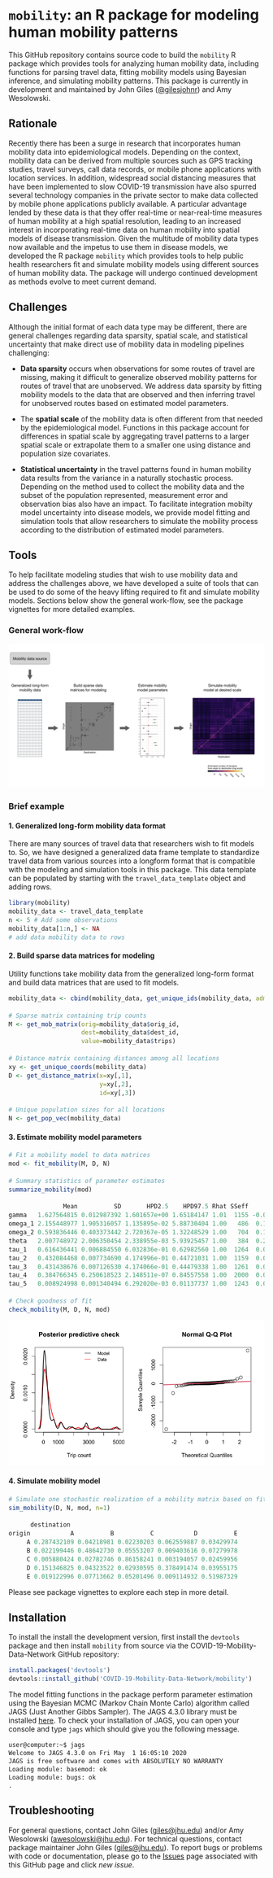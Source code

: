 # `mobility`: an R package for modeling human mobility patterns

This GitHub repository contains source code to build the `mobility` R package which provides tools for analyzing human mobility data, including functions for parsing travel data, fitting mobility models using Bayesian inference, and simulating mobility patterns. This package is currently in development and maintained by John Giles ([@gilesjohnr](https://github.com/gilesjohnr)) and Amy Wesolowski.

## Rationale
Recently there has been a surge in research that incorporates human mobility data into epidemiological models. Depending on the context, mobility data can be derived from multiple sources such as GPS tracking studies, travel surveys, call data records, or mobile phone applications with location services. In addition, widespread social distancing measures that have been implemented to slow COVID-19 transmission have also spurred several technology companies in the private sector to make data collected by mobile phone applications publicly available. A particular advantage lended by these data is that they offer real-time or near-real-time measures of human mobility at a high spatial resolution, leading to an increased interest in incorporating real-time data on human mobility into spatial models of disease transmission. Given the multitude of mobility data types now available and the impetus to use them in disease models, we developed the R package `mobility` which provides tools to help public health researchers fit and simulate mobility models using different sources of human mobility data. The package will undergo continued development as methods evolve to meet current demand.

## Challenges
Although the initial format of each data type may be different, there are general challenges regarding data sparsity, spatial scale, and statistical uncertainty that make direct use of mobility data in modeling pipelines challenging:

  * **Data sparsity** occurs when observations for some routes of travel are missing, making it difficult to generalize observed mobility patterns for routes of travel that are unobserved. We address data sparsity by fitting mobility models to the data that are observed and then inferring travel for unobserved routes based on estimated model parameters. 

  * The **spatial scale** of the mobility data is often different from that needed by the epidemiological model. Functions in this package account for differences in spatial scale by aggregating travel patterns to a larger spatial scale or extrapolate them to a smaller one using distance and population size covariates.
  
  * **Statistical uncertainty** in the travel patterns found in human mobility data results from the variance in a naturally stochastic process. Depending on the method used to collect the mobility data and the subset of the population represented, measurement error and observation bias also have an impact. To facilitate integration mobilty model uncertainty into disease models, we provide model fitting and simulation tools that allow researchers to simulate the mobility process according to the distribution of estimated model parameters.
  
## Tools
To help facilitate modeling studies that wish to use mobility data and address the challenges above, we have developed a suite of tools that can be used to do some of the heavy lifting required to fit and simulate mobility models. Sections below show the general work-flow, see the package vignettes for more detailed examples.

### General work-flow
<img src='images/workflow/workflow.001.png'>

### Brief example
#### 1. Generalized long-form mobility data format
There are many sources of travel data that researchers wish to fit models to. So, we have designed a generalized data frame template to standardize travel data from various sources into a longform format that is compatible with the modeling and simulation tools in this package. This data template can be populated by starting with the `travel_data_template` object and adding rows.
```r
library(mobility)
mobility_data <- travel_data_template
n <- 5 # Add some observations
mobility_data[1:n,] <- NA
# add data mobility data to rows
```

#### 2. Build sparse data matrices for modeling
Utility functions take mobility data from the generalized long-form format and build data matrices that are used to fit models.
```r
mobility_data <- cbind(mobility_data, get_unique_ids(mobility_data, adm_start=2))

# Sparse matrix containing trip counts
M <- get_mob_matrix(orig=mobility_data$orig_id,
                    dest=mobility_data$dest_id,
                    value=mobility_data$trips)

# Distance matrix containing distances among all locations
xy <- get_unique_coords(mobility_data)
D <- get_distance_matrix(x=xy[,1],
                         y=xy[,2],
                         id=xy[,3])
                         
# Unique population sizes for all locations
N <- get_pop_vec(mobility_data)
```

#### 3. Estimate mobility model parameters
```r
# Fit a mobility model to data matrices
mod <- fit_mobility(M, D, N)

# Summary statistics of parameter estimates
summarize_mobility(mod)

               Mean          SD       HPD2.5    HPD97.5 Rhat SSeff          AC5
gamma   1.627564815 0.012987392 1.601657e+00 1.65184147 1.01  1155 -0.007112479
omega_1 2.155448977 1.905316057 1.135895e-02 5.88730404 1.00   486  0.154469676
omega_2 0.593836446 0.403373442 2.720367e-05 1.32248529 1.00   704  0.104623413
theta   2.007748972 2.006350454 2.338955e-03 5.93925457 1.00   384  0.207985294
tau_1   0.616436441 0.006884550 6.032836e-01 0.62982560 1.00  1264  0.016804072
tau_2   0.432084468 0.007734690 4.174996e-01 0.44721031 1.00  1159  0.022767959
tau_3   0.431438676 0.007126530 4.174066e-01 0.44479338 1.00  1261  0.022528656
tau_4   0.384766345 0.250618523 2.148511e-07 0.84557558 1.00  2000  0.001937946
tau_5   0.008924998 0.001340494 6.292020e-03 0.01137737 1.00  1243  0.010289810

# Check goodness of fit
check_mobility(M, D, N, mod)
```
<img src='images/model_check.png' width=700>

#### 4. Simulate mobility model
```r
# Simulate one stochastic realization of a mobility matrix based on fitted mobility model parameters
sim_mobility(D, N, mod, n=1)
             
      destination
origin           A          B          C           D          E
     A 0.287432109 0.04218981 0.02230203 0.062559887 0.03429974
     B 0.022199446 0.48642730 0.05553207 0.009403616 0.07279978
     C 0.005880424 0.02782746 0.86158241 0.003194057 0.02459956
     D 0.151346825 0.04323522 0.02930595 0.378491474 0.03955175
     E 0.019122996 0.07713662 0.05201496 0.009114932 0.51987329
```

Please see package vignettes to explore each step in more detail.

## Installation
To install the install the development version, first install the `devtools` package and then install `mobility` from source via the COVID-19-Mobility-Data-Network GitHub repository:
```r
install.packages('devtools')
devtools::install_github('COVID-19-Mobility-Data-Network/mobility')
```

The model fitting functions in the package perform parameter estimation using the Bayesian MCMC (Markov Chain Monte Carlo) algorithm called JAGS (Just Another Gibbs Sampler). The JAGS 4.3.0 library must be installed [here](http://mcmc-jags.sourceforge.net/). To check your installation of JAGS, you can open your console and type `jags` which should give you the following message.
```console
user@computer:~$ jags
Welcome to JAGS 4.3.0 on Fri May  1 16:05:10 2020
JAGS is free software and comes with ABSOLUTELY NO WARRANTY
Loading module: basemod: ok
Loading module: bugs: ok
. 
```



## Troubleshooting
For general questions, contact John Giles (giles@jhu.edu) and/or Amy Wesolowski (awesolowski@jhu.edu). For technical questions, contact package maintainer John Giles (giles@jhu.edu). To report bugs or problems with code or documentation, please go to the [Issues](https://github.com/COVID-19-Mobility-Data-Network/mobility/issues) page associated with this GitHub page and click *new issue*.

